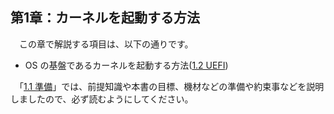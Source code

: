 
## 第1章：カーネルを起動する方法

　この章で解説する項目は、以下の通りです。

* OS の基盤であるカーネルを起動する方法([1.2 UEFI](2_UEFI.md))

　「[1.1 準備](1_Preparation.md)」では、前提知識や本書の目標、機材などの準備や約束事などを説明しましたので、必ず読むようにしてください。

